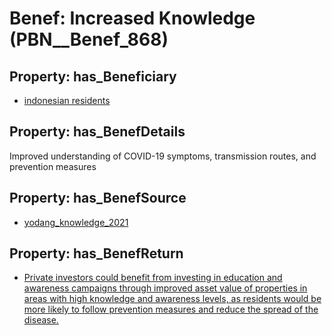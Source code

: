 # Benef: __Increased Knowledge__ (PBN__Benef_868)

## Property: has_Beneficiary

* [indonesian residents](../Stakeholder/PBN__Stakeholder_350)

## Property: has_BenefDetails

Improved understanding of COVID-19 symptoms, transmission routes, and prevention measures

## Property: has_BenefSource

* [yodang_knowledge_2021](../Article/PBN__Article_176)

## Property: has_BenefReturn

* [Private investors could benefit from investing in education and awareness campaigns through improved asset value of properties in areas with high knowledge and awareness levels, as residents would be more likely to follow prevention measures and reduce the spread of the disease.](../BenefReturn/PBN__BenefReturn_949)

